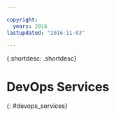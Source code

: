 ```yaml
---

copyright:
  years: 2016
lastupdated: "2016-11-03"

---
```


{:shortdesc: .shortdesc}

# DevOps Services
{: #devops_services}

